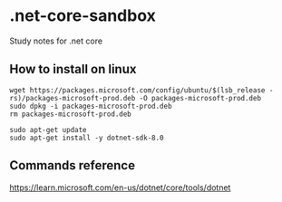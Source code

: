 # .net-core-sandbox
Study notes for .net core 

## How to install on linux

```
wget https://packages.microsoft.com/config/ubuntu/$(lsb_release -rs)/packages-microsoft-prod.deb -O packages-microsoft-prod.deb
sudo dpkg -i packages-microsoft-prod.deb
rm packages-microsoft-prod.deb

sudo apt-get update
sudo apt-get install -y dotnet-sdk-8.0
```

## Commands reference

https://learn.microsoft.com/en-us/dotnet/core/tools/dotnet

